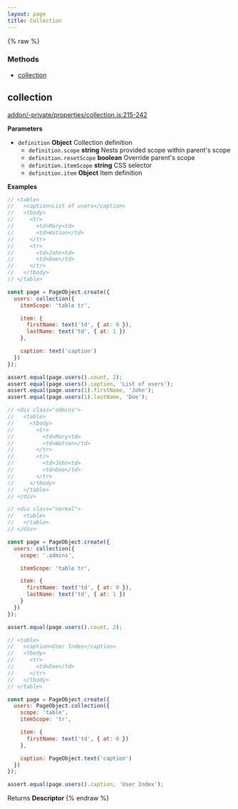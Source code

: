 ```yaml
---
layout: page
title: Collection
---
```


{% raw %}
### Methods

- [collection](#collection)

## collection

[addon/-private/properties/collection.js:215-242](https://github.com/san650/ember-cli-page-object/blob/eeba8e285bd3a52c66ab6d2979f23b64bf9235fd/addon/-private/properties/collection.js#L215-L242 "Source code on GitHub")

**Parameters**

-   `definition` **Object** Collection definition
    -   `definition.scope` **string** Nests provided scope within parent's scope
    -   `definition.resetScope` **boolean** Override parent's scope
    -   `definition.itemScope` **string** CSS selector
    -   `definition.item` **Object** Item definition

**Examples**

```javascript
// <table>
//   <caption>List of users</caption>
//   <tbody>
//     <tr>
//       <td>Mary<td>
//       <td>Watson</td>
//     </tr>
//     <tr>
//       <td>John<td>
//       <td>Doe</td>
//     </tr>
//   </tbody>
// </table>

const page = PageObject.create({
  users: collection({
    itemScope: 'table tr',

    item: {
      firstName: text('td', { at: 0 }),
      lastName: text('td', { at: 1 })
    },

    caption: text('caption')
  })
});

assert.equal(page.users().count, 2);
assert.equal(page.users().caption, 'List of users');
assert.equal(page.users(1).firstName, 'John');
assert.equal(page.users(1).lastName, 'Doe');
```

```javascript
// <div class="admins">
//   <table>
//     <tbody>
//       <tr>
//         <td>Mary<td>
//         <td>Watson</td>
//       </tr>
//       <tr>
//         <td>John<td>
//         <td>Doe</td>
//       </tr>
//     </tbody>
//   </table>
// </div>

// <div class="normal">
//   <table>
//   </table>
// </div>

const page = PageObject.create({
  users: collection({
    scope: '.admins',

    itemScope: 'table tr',

    item: {
      firstName: text('td', { at: 0 }),
      lastName: text('td', { at: 1 })
    }
  })
});

assert.equal(page.users().count, 2);
```

```javascript
// <table>
//   <caption>User Index</caption>
//   <tbody>
//     <tr>
//       <td>Doe</td>
//     </tr>
//   </tbody>
// </table>

const page = PageObject.create({
  users: PageObject.collection({
    scope: 'table',
    itemScope: 'tr',

    item: {
      firstName: text('td', { at: 0 })
    },

    caption: PageObject.text('caption')
  })
});

assert.equal(page.users().caption, 'User Index');
```

Returns **Descriptor** 
{% endraw %}